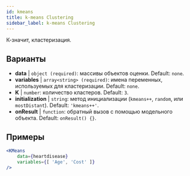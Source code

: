 ```yaml
---
id: kmeans
title: k-means Clustering
sidebar_label: k-means Clustering
---
```


К-значит, кластеризация.

## Варианты

* __data__ | `object (required)`: массивы объектов оценки. Default: `none`.
* __variables__ | `array<string> (required)`: имена переменных, используемых для кластеризации. Default: `none`.
* __K__ | `number`: количество кластеров. Default: `3`.
* __initialization__ | `string`: метод инициализации (`kmeans++`, `random`, или `mostDistant`). Default: `'kmeans++'`.
* __onResult__ | `function`: обратный вызов с помощью модельного объекта. Default: `onResult() {}`.


## Примеры

```jsx live
<KMeans 
    data={heartdisease} 
    variables={[ 'Age', 'Cost' ]}
/>
```

